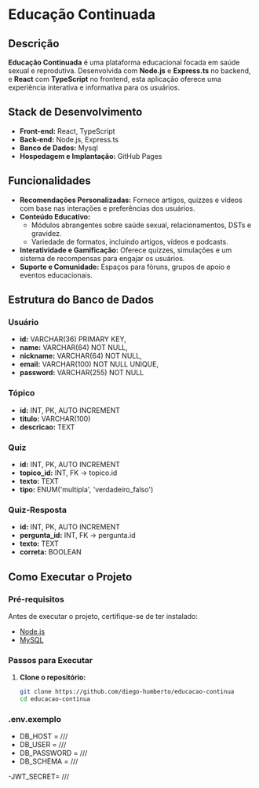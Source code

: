 # Educação Continuada

## Descrição
**Educação Continuada** é uma plataforma educacional focada em saúde sexual e reprodutiva. Desenvolvida com **Node.js** e **Express.ts** no backend, e **React** com **TypeScript** no frontend, esta aplicação oferece uma experiência interativa e informativa para os usuários.

## Stack de Desenvolvimento
- **Front-end:** React, TypeScript
- **Back-end:** Node.js, Express.ts
- **Banco de Dados:** Mysql
- **Hospedagem e Implantação:** GitHub Pages

## Funcionalidades
- **Recomendações Personalizadas:** Fornece artigos, quizzes e vídeos com base nas interações e preferências dos usuários.
- **Conteúdo Educativo:** 
  - Módulos abrangentes sobre saúde sexual, relacionamentos, DSTs e gravidez.
  - Variedade de formatos, incluindo artigos, vídeos e podcasts.
- **Interatividade e Gamificação:** Oferece quizzes, simulações e um sistema de recompensas para engajar os usuários.
- **Suporte e Comunidade:** Espaços para fóruns, grupos de apoio e eventos educacionais.

## Estrutura do Banco de Dados
### Usuário
- **id:** VARCHAR(36) PRIMARY KEY,
- **name:** VARCHAR(64) NOT NULL,
- **nickname:** VARCHAR(64) NOT NULL,
- **email:** VARCHAR(100) NOT NULL UNIQUE,
- **password:** VARCHAR(255) NOT NULL

### Tópico
- **id:** INT, PK, AUTO INCREMENT
- **titulo:** VARCHAR(100)
- **descricao:** TEXT

### Quiz
- **id:** INT, PK, AUTO INCREMENT
- **topico_id:** INT, FK -> topico.id
- **texto:** TEXT
- **tipo:** ENUM('multipla', 'verdadeiro_falso')

### Quiz-Resposta
- **id:** INT, PK, AUTO INCREMENT
- **pergunta_id:** INT, FK -> pergunta.id
- **texto:** TEXT
- **correta:** BOOLEAN

## Como Executar o Projeto

### Pré-requisitos
Antes de executar o projeto, certifique-se de ter instalado:
- [Node.js](https://nodejs.org/)
- [MySQL](https://www.mysql.com/downloads/)

### Passos para Executar
1. **Clone o repositório:**
   ```bash
   git clone https://github.com/diego-humberto/educacao-continua
   cd educacao-continua

### .env.exemplo

- DB_HOST = ///
- DB_USER = ///
- DB_PASSWORD = ///
- DB_SCHEMA = ///

-JWT_SECRET= ///
